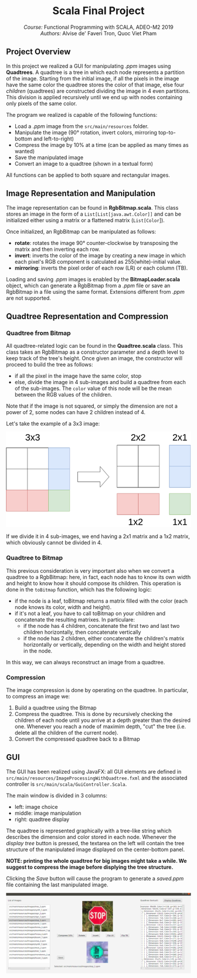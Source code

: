 <div style='text-align: center'> <h1>Scala Final Project</h1> <i>Course:</i> Functional Programming with SCALA, ADEO-M2 2019 <br/><i>Authors:</i> Alvise de' Faveri Tron, Quoc Viet Pham</div>

## Project Overview

In this project we realized a GUI for manipulating *.ppm* images using **Quadtrees**.  A quadtree is a tree in which each node represents a partition of the image. Starting from the initial image, if all the pixels in the image have the same color the quadtree stores the color of that image, else four *children* (quadtrees) are constructed dividing the image in 4 even partitions. This division is applied recursively until we end up with nodes containing only pixels of the same color.

The program we realized is capable of the following functions:

* Load a *.ppm* image from the `src/main/resources` folder.
* Manipulate the image (90° rotation, invert colors, mirroring top-to-bottom and left-to-right)
* Compress the image by 10% at a time (can be applied as many times as wanted)
* Save the manipulated image
* Convert an image to a quadtree (shown in a textual form)

All functions can be applied to both square and rectangular images.

## Image Representation and Manipulation

The image representation can be found in **RgbBitmap.scala**. This class stores an image in the form of a `List[List[java.awt.Color]]` and can be initialized either using a matrix or a flattened matrix (`List[Color`]).

Once initialized, an RgbBitmap can be manipulated as follows:

*  **rotate**: rotates the image 90° counter-clockwise by transposing the matrix and then inverting each row.
* **invert**: inverts the color of the image by creating a new image in which each pixel's RGB component is calculated as 255(white)-initial value.
* **mirroring**: inverts the pixel order of each row (LR) or each column (TB).

Loading and saving *.ppm* images is enabled by the **BitmapLoader.scala** object, which can generate a RgbBitmap from a *.ppm* file or save an RgbBitmap in a file using the same format. Extensions different from *.ppm* are not supported.

## Quadtree Representation and Compression

### Quadtree from Bitmap

All quadtree-related logic can be found in the **Quadtree.scala** class. This class takes an RgbBitmap as a constructor parameter and a depth level to keep track of the tree's height. Once given an image, the constructor will proceed to build the tree as follows:

- if all the pixel in the image have the same color, stop
- else, divide the image in 4 sub-images and build a quadtree from each of the sub-images. The `color` value of this node will be the mean between the RGB values of the children.

Note that if the image is not squared, or simply the dimension are not a power of 2,  some nodes can have 2 children instead of 4.

Let's take the example of a 3x3 image:

![](quad.png)

If we divide it in 4 sub-images, we end having a 2x1 matrix and a 1x2 matrix, which obviously cannot be divided in 4.

### Quadtree to Bitmap

This previous consideration is very important also when we convert a quadtree to a RgbBitmap: here, in fact, each node has to know its own width and height to know how it should compose its children. This operation is done in the `toBitmap` function, which has the following logic:

* if the node is a leaf, toBitmap returns a matrix filled with the color (each node knows its color, width and height).
* if it's not a leaf, you have to call toBitmap on your children and concatenate the resulting matrixes. In particulare:
  * if the node has 4 children, concatenate the first two and last two children horizontally, then concatenate vertically
  * if the node has 2 children, either concatenate the children's matrix horizontally or vertically, depending on the width and height stored in the node.

In this way, we can always reconstruct an image from a quadtree.

### Compression

The image compression is done by operating on the quadtree. In particular, to compress an image we:

1. Build a quadtree using the Bitmap
2. Compress the quadtree. This is done by recursively checking the children of each node until you arrive at a depth greater than the desired one. Whenever you reach a node of maximim depth, "cut" the tree (i.e.  delete all the children of the current node).
3. Convert the compressed quadtree back to a Bitmap

## GUI

The GUI has been realized using JavaFX: all GUI elements are defined in `src/main/resources/ImageProcessingWithQuadtree.fxml` and the associated controller is `src/main/scala/GuiController.Scala`.

The main window is divided in 3 columns:

* left: image choice
* middle: image manipulation
* right: quadtree display

The quadtree is represented graphically with a tree-like string which describes the dimension and color stored in each node. Whenever the *display tree* button is pressed, the textarea on the left will contain the tree structure of the manipulated image displayed on the center-bottom panel.

**NOTE: printing the whole quadtree for big images might take a while. We suggest to compress the image before displying the tree structure.**

Clicking the *Save* button will cause the program to generate a *saved.ppm* file containing the last manipulated image.

![](quadscreen.png)